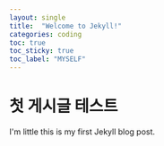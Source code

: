 ```yaml
---
layout: single
title:  "Welcome to Jekyll!"
categories: coding
toc: true
toc_sticky: true
toc_label: "MYSELF"
---
```

# 첫 게시글 테스트

I'm little 
this is my first Jekyll blog post.
